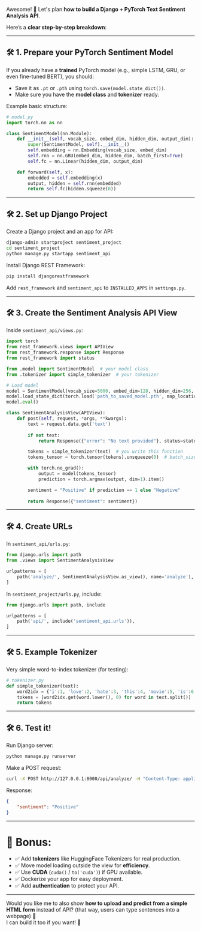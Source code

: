 Awesome! 🎯 Let's plan **how to build a Django + PyTorch Text Sentiment Analysis API**.

Here’s a **clear step-by-step breakdown**:

---

## 🛠️ 1. Prepare your PyTorch Sentiment Model

If you already have a **trained** PyTorch model (e.g., simple LSTM, GRU, or even fine-tuned BERT), you should:
- Save it as `.pt` or `.pth` using `torch.save(model.state_dict())`.
- Make sure you have the **model class** and **tokenizer** ready.

Example basic structure:
```python
# model.py
import torch.nn as nn

class SentimentModel(nn.Module):
    def __init__(self, vocab_size, embed_dim, hidden_dim, output_dim):
        super(SentimentModel, self).__init__()
        self.embedding = nn.Embedding(vocab_size, embed_dim)
        self.rnn = nn.GRU(embed_dim, hidden_dim, batch_first=True)
        self.fc = nn.Linear(hidden_dim, output_dim)

    def forward(self, x):
        embedded = self.embedding(x)
        output, hidden = self.rnn(embedded)
        return self.fc(hidden.squeeze(0))
```

---

## 🛠️ 2. Set up Django Project

Create a Django project and an app for API:

```bash
django-admin startproject sentiment_project
cd sentiment_project
python manage.py startapp sentiment_api
```

Install Django REST Framework:
```bash
pip install djangorestframework
```

Add `rest_framework` and `sentiment_api` to `INSTALLED_APPS` in `settings.py`.

---

## 🛠️ 3. Create the Sentiment Analysis API View

Inside `sentiment_api/views.py`:

```python
import torch
from rest_framework.views import APIView
from rest_framework.response import Response
from rest_framework import status

from .model import SentimentModel  # your model class
from .tokenizer import simple_tokenizer  # your tokenizer

# Load model
model = SentimentModel(vocab_size=5000, embed_dim=128, hidden_dim=256, output_dim=2)
model.load_state_dict(torch.load('path_to_saved_model.pth', map_location=torch.device('cpu')))
model.eval()

class SentimentAnalysisView(APIView):
    def post(self, request, *args, **kwargs):
        text = request.data.get('text')
        
        if not text:
            return Response({"error": "No text provided"}, status=status.HTTP_400_BAD_REQUEST)

        tokens = simple_tokenizer(text)  # you write this function
        tokens_tensor = torch.tensor(tokens).unsqueeze(0)  # batch_size=1

        with torch.no_grad():
            output = model(tokens_tensor)
            prediction = torch.argmax(output, dim=1).item()

        sentiment = "Positive" if prediction == 1 else "Negative"
        
        return Response({"sentiment": sentiment})
```

---

## 🛠️ 4. Create URLs

In `sentiment_api/urls.py`:
```python
from django.urls import path
from .views import SentimentAnalysisView

urlpatterns = [
    path('analyze/', SentimentAnalysisView.as_view(), name='analyze'),
]
```

In `sentiment_project/urls.py`, include:
```python
from django.urls import path, include

urlpatterns = [
    path('api/', include('sentiment_api.urls')),
]
```

---

## 🛠️ 5. Example Tokenizer

Very simple word-to-index tokenizer (for testing):

```python
# tokenizer.py
def simple_tokenizer(text):
    word2idx = {'i':1, 'love':2, 'hate':3, 'this':4, 'movie':5, 'is':6, 'good':7, 'bad':8}
    tokens = [word2idx.get(word.lower(), 0) for word in text.split()]
    return tokens
```

---

## 🛠️ 6. Test it!

Run Django server:
```bash
python manage.py runserver
```

Make a POST request:
```bash
curl -X POST http://127.0.0.1:8000/api/analyze/ -H "Content-Type: application/json" -d '{"text":"I love this movie"}'
```

Response:
```json
{
    "sentiment": "Positive"
}
```

---

# 🚀 Bonus:
- ✅ Add **tokenizers** like HuggingFace Tokenizers for real production.
- ✅ Move model loading outside the view for **efficiency**.
- ✅ Use **CUDA** (`cuda()` / `to('cuda')`) if GPU available.
- ✅ Dockerize your app for easy deployment.
- ✅ Add **authentication** to protect your API.

---

Would you like me to also show **how to upload and predict from a simple HTML form** instead of API? (that way, users can type sentences into a webpage) 🎯  
I can build it too if you want! 🚀
